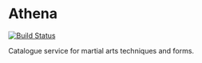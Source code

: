 # Athena

[![Build Status](https://dev.azure.com/karlsenjonarild/Olympus/_apis/build/status/Athena?branchName=main)](https://dev.azure.com/karlsenjonarild/Olympus/_build/latest?definitionId=4&branchName=main) 


Catalogue service for martial arts techniques and forms.
